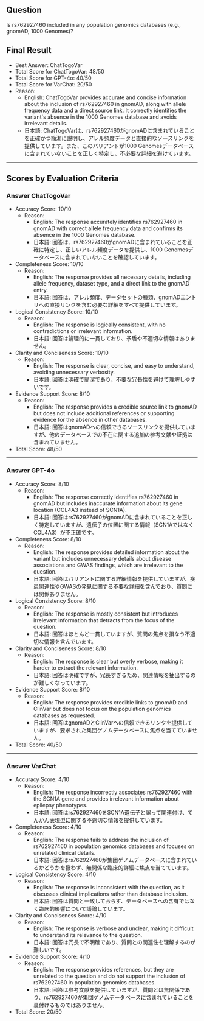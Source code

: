 ## Question

Is rs762927460 included in any population genomics databases (e.g., gnomAD, 1000 Genomes)?

## Final Result

- Best Answer: ChatTogoVar
- Total Score for ChatTogoVar: 48/50
- Total Score for GPT-4o: 40/50
- Total Score for VarChat: 20/50
- Reason:
  - English: ChatTogoVar provides accurate and concise information about the inclusion of rs762927460 in gnomAD, along with allele frequency data and a direct source link. It correctly identifies the variant's absence in the 1000 Genomes database and avoids irrelevant details.
  - 日本語: ChatTogoVarは、rs762927460がgnomADに含まれていることを正確かつ簡潔に説明し、アレル頻度データと直接的なソースリンクを提供しています。また、このバリアントが1000 Genomesデータベースに含まれていないことを正しく特定し、不必要な詳細を避けています。

---

## Scores by Evaluation Criteria

### Answer ChatTogoVar
- Accuracy Score: 10/10
  - Reason: 
    - English: The response accurately identifies rs762927460 in gnomAD with correct allele frequency data and confirms its absence in the 1000 Genomes database.
    - 日本語: 回答は、rs762927460がgnomADに含まれていることを正確に特定し、正しいアレル頻度データを提供し、1000 Genomesデータベースに含まれていないことを確認しています。
- Completeness Score: 10/10
  - Reason: 
    - English: The response provides all necessary details, including allele frequency, dataset type, and a direct link to the gnomAD entry.
    - 日本語: 回答は、アレル頻度、データセットの種類、gnomADエントリへの直接リンクを含む必要な詳細をすべて提供しています。
- Logical Consistency Score: 10/10
  - Reason: 
    - English: The response is logically consistent, with no contradictions or irrelevant information.
    - 日本語: 回答は論理的に一貫しており、矛盾や不適切な情報はありません。
- Clarity and Conciseness Score: 10/10
  - Reason: 
    - English: The response is clear, concise, and easy to understand, avoiding unnecessary verbosity.
    - 日本語: 回答は明確で簡潔であり、不要な冗長性を避けて理解しやすいです。
- Evidence Support Score: 8/10
  - Reason: 
    - English: The response provides a credible source link to gnomAD but does not include additional references or supporting evidence for the absence in other databases.
    - 日本語: 回答はgnomADへの信頼できるソースリンクを提供していますが、他のデータベースでの不在に関する追加の参考文献や証拠は含まれていません。
- Total Score: 48/50

---

### Answer GPT-4o
- Accuracy Score: 8/10
  - Reason: 
    - English: The response correctly identifies rs762927460 in gnomAD but includes inaccurate information about its gene location (COL4A3 instead of SCN1A).
    - 日本語: 回答はrs762927460がgnomADに含まれていることを正しく特定していますが、遺伝子の位置に関する情報（SCN1AではなくCOL4A3）が不正確です。
- Completeness Score: 8/10
  - Reason: 
    - English: The response provides detailed information about the variant but includes unnecessary details about disease associations and GWAS findings, which are irrelevant to the question.
    - 日本語: 回答はバリアントに関する詳細情報を提供していますが、疾患関連性やGWASの発見に関する不要な詳細を含んでおり、質問には関係ありません。
- Logical Consistency Score: 8/10
  - Reason: 
    - English: The response is mostly consistent but introduces irrelevant information that detracts from the focus of the question.
    - 日本語: 回答はほとんど一貫していますが、質問の焦点を損なう不適切な情報を含んでいます。
- Clarity and Conciseness Score: 8/10
  - Reason: 
    - English: The response is clear but overly verbose, making it harder to extract the relevant information.
    - 日本語: 回答は明確ですが、冗長すぎるため、関連情報を抽出するのが難しくなっています。
- Evidence Support Score: 8/10
  - Reason: 
    - English: The response provides credible links to gnomAD and ClinVar but does not focus on the population genomics databases as requested.
    - 日本語: 回答はgnomADとClinVarへの信頼できるリンクを提供していますが、要求された集団ゲノムデータベースに焦点を当てていません。
- Total Score: 40/50

---

### Answer VarChat
- Accuracy Score: 4/10
  - Reason: 
    - English: The response incorrectly associates rs762927460 with the SCN1A gene and provides irrelevant information about epilepsy phenotypes.
    - 日本語: 回答はrs762927460をSCN1A遺伝子と誤って関連付け、てんかん表現型に関する不適切な情報を提供しています。
- Completeness Score: 4/10
  - Reason: 
    - English: The response fails to address the inclusion of rs762927460 in population genomics databases and focuses on unrelated clinical details.
    - 日本語: 回答はrs762927460が集団ゲノムデータベースに含まれているかどうかを扱わず、無関係な臨床的詳細に焦点を当てています。
- Logical Consistency Score: 4/10
  - Reason: 
    - English: The response is inconsistent with the question, as it discusses clinical implications rather than database inclusion.
    - 日本語: 回答は質問と一致しておらず、データベースへの含有ではなく臨床的影響について議論しています。
- Clarity and Conciseness Score: 4/10
  - Reason: 
    - English: The response is verbose and unclear, making it difficult to understand its relevance to the question.
    - 日本語: 回答は冗長で不明確であり、質問との関連性を理解するのが難しいです。
- Evidence Support Score: 4/10
  - Reason: 
    - English: The response provides references, but they are unrelated to the question and do not support the inclusion of rs762927460 in population genomics databases.
    - 日本語: 回答は参考文献を提供していますが、質問とは無関係であり、rs762927460が集団ゲノムデータベースに含まれていることを裏付けるものではありません。
- Total Score: 20/50